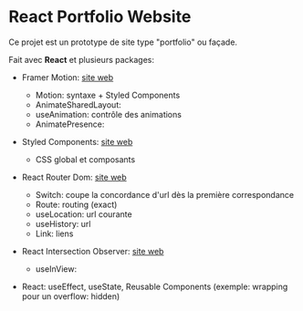 # React Portfolio Website

Ce projet est un prototype de site type "portfolio" ou façade.

Fait avec **React** et plusieurs packages:
* Framer Motion: [site web](https://www.framer.com/motion) 
    * Motion: syntaxe + Styled Components
    * AnimateSharedLayout: 
    * useAnimation: contrôle des animations
    * AnimatePresence: 

* Styled Components: [site web](https://styled-components.com)
    * CSS global et composants

* React Router Dom: [site web](https://reactrouter.com/web/guides/quick-start) 
    * Switch: coupe la concordance d'url dès la première correspondance
    * Route: routing (exact)
    * useLocation: url courante
    * useHistory: url
    * Link: liens
    
* React Intersection Observer: [site web](https://reactrouter.com/web/guides/quick-start) 
    * useInView: 

* React: useEffect, useState, Reusable Components (exemple: wrapping pour un overflow: hidden)